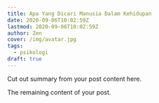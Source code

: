 ```yaml
---
title: Apa Yang Dicari Manusia Dalam Kehidupan
date: 2020-09-06T10:02:59Z
lastmod: 2020-09-06T10:02:59Z
author: Zen
cover: /img/avatar.jpg
tags:
  - psikologi
draft: true
---
```


Cut out summary from your post content here.

<!--more-->

The remaining content of your post.
